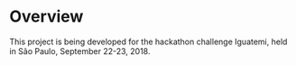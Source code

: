# Overview

This project is being developed for the hackathon challenge Iguatemi, held in São Paulo, September 22-23, 2018.